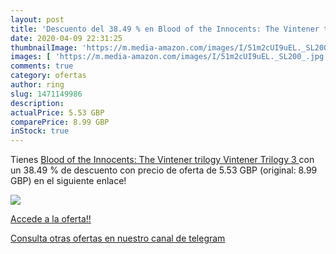 ```yaml
---
layout: post
title: 'Descuento del 38.49 % en Blood of the Innocents: The Vintener tri'
date: 2020-04-09 22:31:25
thumbnailImage: 'https://m.media-amazon.com/images/I/51m2cUI9uEL._SL200_.jpg'
images: [ 'https://m.media-amazon.com/images/I/51m2cUI9uEL._SL200_.jpg' ]
comments: true
category: ofertas
author: ring
slug: 1471149986
description:
actualPrice: 5.53 GBP
comparePrice: 8.99 GBP
inStock: true
---
```


Tienes [Blood of the Innocents: The Vintener trilogy  Vintener Trilogy 3 ](https://www.amazon.com/dp/1471149986/?tag=redken08-20) con un 38.49 % de descuento con precio de oferta de 5.53 GBP (original: 8.99 GBP) en el siguiente enlace!

[![](https://m.media-amazon.com/images/I/51m2cUI9uEL._SL200_.jpg)](https://www.amazon.com/dp/1471149986/?tag=redken08-20)

[Accede a la oferta!!](https://www.amazon.com/dp/1471149986/?tag=redken08-20)

[Consulta otras ofertas en nuestro canal de telegram](https://t.me/s/ofertas25)
